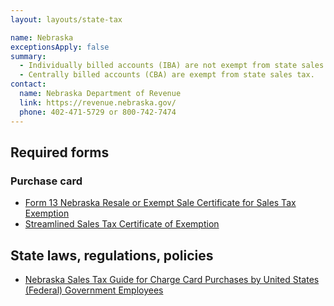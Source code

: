 ```yaml
---
layout: layouts/state-tax

name: Nebraska
exceptionsApply: false
summary:
  - Individually billed accounts (IBA) are not exempt from state sales tax.
  - Centrally billed accounts (CBA) are exempt from state sales tax.
contact:
  name: Nebraska Department of Revenue
  link: https://revenue.nebraska.gov/
  phone: 402-471-5729 or 800-742-7474
---
```


## Required forms

### Purchase card

* [Form 13 Nebraska Resale or Exempt Sale Certificate for Sales Tax Exemption](https://revenue.nebraska.gov/about/forms/sales-and-use-tax-forms)
* [Streamlined Sales Tax Certificate of Exemption](https://revenue.nebraska.gov/sites/revenue.nebraska.gov/files/doc/streamline/Exemption_Certificate_12-21-2021.pdf)

## State laws, regulations, policies

* [Nebraska Sales Tax Guide for Charge Card Purchases by United States (Federal) Government Employees](https://revenue.nebraska.gov/files/doc/info/6-494.pdf)
